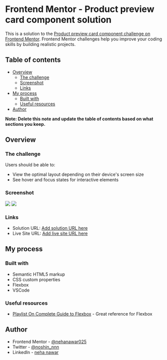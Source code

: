 # Frontend Mentor - Product preview card component solution

This is a solution to the [Product preview card component challenge on Frontend Mentor](https://www.frontendmentor.io/challenges/product-preview-card-component-GO7UmttRfa). Frontend Mentor challenges help you improve your coding skills by building realistic projects. 

## Table of contents

- [Overview](#overview)
  - [The challenge](#the-challenge)
  - [Screenshot](#screenshot)
  - [Links](#links)
- [My process](#my-process)
  - [Built with](#built-with)
  - [Useful resources](#useful-resources)
- [Author](#author)


**Note: Delete this note and update the table of contents based on what sections you keep.**

## Overview

### The challenge

Users should be able to:

- View the optimal layout depending on their device's screen size
- See hover and focus states for interactive elements

### Screenshot

![](/product-preview-card-component-main/images/Screenshot_Desktop.pngimages/Screenshot_Desktop.jpg)
![](/product-preview-card-component-main/images/Screenshot_mobile.pngimages/Screenshot_Desktop.jpg)


### Links

- Solution URL: [Add solution URL here](https://your-solution-url.com)
- Live Site URL: [Add live site URL here](https://your-live-site-url.com)


## My process

### Built with

- Semantic HTML5 markup
- CSS custom properties
- Flexbox
- VSCode

### Useful resources

- [Playlist On  Complete Guide to Flexbox](https://www.youtube.com/playlist?list=PLqYFXd9GTRVXlSvi1DeY34BAq5ATZCqY2) - Great reference for Flexbox


## Author

- Frontend Mentor - [@nehanawar025](https://www.frontendmentor.io/profile/nehanawar025)
- Twitter - [@noshin_nnn](https://twitter.com/noshin_nnn)
- LinkedIn - [neha nawar](https://www.linkedin.com/in/neha-nawar-7b00bb226/)


